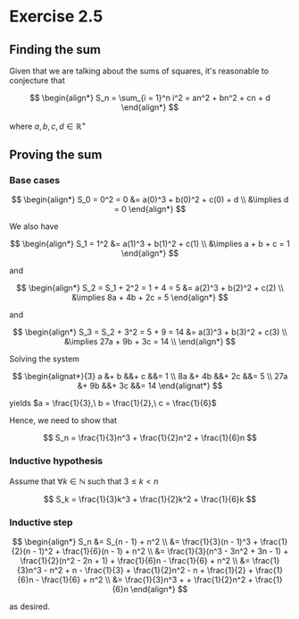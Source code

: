 # Exercise 2.5

## Finding the sum

Given that we are talking about the sums of squares, it's reasonable to conjecture that

$$
\begin{align*}
  S_n = \sum_{i = 1}^n i^2 = an^2 + bn^2 + cn + d
\end{align*}
$$

where $a,b,c,d \in \mathbb{R}^+$

## Proving the sum

### Base cases

$$
\begin{align*}
S_0 = 0^2 = 0 &= a(0)^3 + b(0)^2 + c(0) + d \\
&\implies d = 0
\end{align*}
$$

We also have

$$
\begin{align*}
S_1 = 1^2 &= a(1)^3 + b(1)^2 + c(1) \\
&\implies a + b + c = 1
\end{align*}
$$

and 

$$
\begin{align*}
S_2 = S_1 + 2^2 = 1 + 4 = 5 &= a(2)^3 + b(2)^2 + c(2) \\
&\implies 8a + 4b + 2c = 5
\end{align*}
$$

and 

$$
\begin{align*}
S_3 = S_2 + 3^2 = 5 + 9 = 14 &= a(3)^3 + b(3)^2 + c(3) \\
&\implies 27a + 9b + 3c = 14 \\
\end{align*}
$$

Solving the system

$$
\begin{alignat*}{3}
a &+ b &&+ c &&= 1 \\
8a &+ 4b &&+ 2c &&= 5 \\
27a &+ 9b &&+ 3c &&= 14
\end{alignat*}
$$

yields $a = \frac{1}{3},\ b = \frac{1}{2},\ c = \frac{1}{6}$

Hence, we need to show that 

$$
S_n = \frac{1}{3}n^3 + \frac{1}{2}n^2 + \frac{1}{6}n
$$

### Inductive hypothesis

Assume that $\forall k \in \mathbb{N}$ such that $3 \leq k < n$

$$
S_k = \frac{1}{3}k^3 + \frac{1}{2}k^2 + \frac{1}{6}k
$$

### Inductive step

$$
\begin{align*}
S_n &= S_{n - 1} + n^2 \\
&= \frac{1}{3}(n - 1)^3 + \frac{1}{2}(n - 1)^2 + \frac{1}{6}(n - 1) + n^2 \\
&= \frac{1}{3}(n^3 - 3n^2 + 3n - 1) + \frac{1}{2}(n^2 - 2n + 1) + \frac{1}{6}n - \frac{1}{6} + n^2 \\
&= \frac{1}{3}n^3 - n^2 + n - \frac{1}{3} + \frac{1}{2}n^2 - n + \frac{1}{2} + \frac{1}{6}n - \frac{1}{6} + n^2 \\
&= \frac{1}{3}n^3 + + \frac{1}{2}n^2 + \frac{1}{6}n
\end{align*}
$$

as desired.

